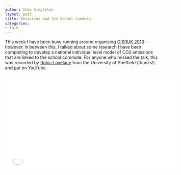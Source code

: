 ```yaml
---
author: Alex Singleton
layout: post
title: Emissions and the School Commute
categories:
- Talk
---
```


This week I have been busy running around organising [GISRUK 2013](http://liverpool.gisruk.org) - however, in between this, I talked about some research I have been completing to develop a national individual level model of CO2 emissions that are linked to the school commute. For anyone who missed the talk, this was recorded by [Robin Lovelace](https://twitter.com/robinlovelace) from the University of Sheffield (thanks!) and put on YouTube.

<iframe width="560" height="315" src="//www.youtube.com/embed/-0u8S_gjXBw" frameborder="0" allowfullscreen></iframe>
